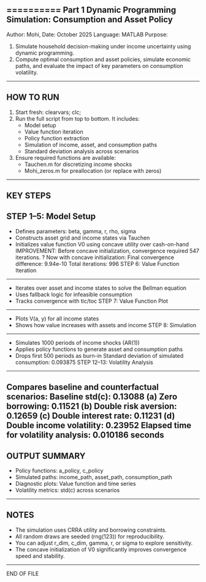 
==========
Part 1 
Dynamic Programming Simulation: Consumption and Asset Policy
------------------------------------------------------------
Author: Mohi, Date: October 2025
Language: MATLAB
Purpose: 
1) Simulate household decision-making under income uncertainty using dynamic programming. 
2) Compute optimal consumption and asset policies, simulate economic paths, and evaluate the impact of key parameters on consumption volatility.
------------------------------------------------------------
HOW TO RUN
------------------------------------------------------------
1. Start fresh:
   clearvars; clc;
2. Run the full script from top to bottom. It includes:
   - Model setup
   - Value function iteration
   - Policy function extraction
   - Simulation of income, asset, and consumption paths
   - Standard deviation analysis across scenarios
3. Ensure required functions are available:
   - Tauchen.m for discretizing income shocks
   - Mohi_zeros.m for preallocation (or replace with zeros)

------------------------------------------------------------
KEY STEPS
------------------------------------------------------------
STEP 1–5: Model Setup
---------------------
- Defines parameters: beta, gamma, r, rho, sigma
- Constructs asset grid and income states via Tauchen
- Initializes value function V0 using concave utility over cash-on-hand
IMPROVEMENT:
Before concave initialization, convergence required 547 iterations.
? Now with concave initialization:
   Final convergence difference: 9.94e-10
   Total iterations: 996
STEP 6: Value Function Iteration
--------------------------------
- Iterates over asset and income states to solve the Bellman equation
- Uses fallback logic for infeasible consumption
- Tracks convergence with tic/toc
STEP 7: Value Function Plot
---------------------------
- Plots V(a, y) for all income states
- Shows how value increases with assets and income
STEP 8: Simulation
------------------
- Simulates 1000 periods of income shocks (AR(1))
- Applies policy functions to generate asset and consumption paths
- Drops first 500 periods as burn-in
Standard deviation of simulated consumption: 0.093875
STEP 12–13: Volatility Analysis
-------------------------------
Compares baseline and counterfactual scenarios:
    Baseline std(c): 0.13088
    (a) Zero borrowing: 0.11521
    (b) Double risk aversion: 0.12659
    (c) Double interest rate: 0.11231
    (d) Double income volatility: 0.23952
Elapsed time for volatility analysis: 0.010186 seconds
------------------------------------------------------------
OUTPUT SUMMARY
------------------------------------------------------------
- Policy functions: a_policy, c_policy
- Simulated paths: income_path, asset_path, consumption_path
- Diagnostic plots: Value function and time series
- Volatility metrics: std(c) across scenarios
------------------------------------------------------------
NOTES
------------------------------------------------------------
- The simulation uses CRRA utility and borrowing constraints.
- All random draws are seeded (rng(123)) for reproducibility.
- You can adjust r_dim, c_dim, gamma, r, or sigma to explore sensitivity.
- The concave initialization of V0 significantly improves convergence speed and stability.
------------------------------------------------------------
END OF FILE
